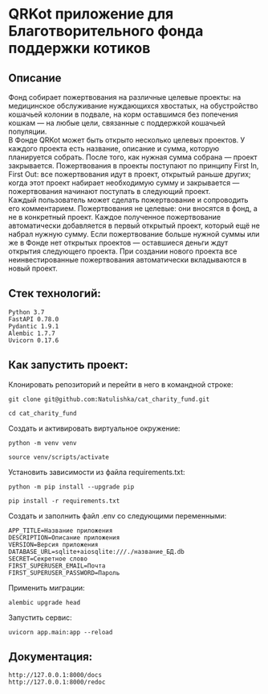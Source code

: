 # QRKot приложение для Благотворительного фонда поддержки котиков

## Описание

Фонд собирает пожертвования на различные целевые проекты: на медицинское обслуживание нуждающихся хвостатых, на обустройство кошачьей колонии в подвале, на корм оставшимся без попечения кошкам — на любые цели, связанные с поддержкой кошачьей популяции.   
В Фонде QRKot может быть открыто несколько целевых проектов. У каждого проекта есть название, описание и сумма, которую планируется собрать. После того, как нужная сумма собрана — проект закрывается.
Пожертвования в проекты поступают по принципу First In, First Out: все пожертвования идут в проект, открытый раньше других; когда этот проект набирает необходимую сумму и закрывается — пожертвования начинают поступать в следующий проект.   
Каждый пользователь может сделать пожертвование и сопроводить его комментарием. Пожертвования не целевые: они вносятся в фонд, а не в конкретный проект. Каждое полученное пожертвование автоматически добавляется в первый открытый проект, который ещё не набрал нужную сумму. Если пожертвование больше нужной суммы или же в Фонде нет открытых проектов — оставшиеся деньги ждут открытия следующего проекта. При создании нового проекта все неинвестированные пожертвования автоматически вкладываются в новый проект. 

## Стек технологий:

```
Python 3.7  
FastAPI 0.78.0
Pydantic 1.9.1
Alembic 1.7.7
Uvicorn 0.17.6
```

## Как запустить проект:
Клонировать репозиторий и перейти в него в командной строке:

```
git clone git@github.com:Natulishka/cat_charity_fund.git
```

```
cd cat_charity_fund
```

Cоздать и активировать виртуальное окружение:

```
python -m venv venv

source venv/scripts/activate
```

Установить зависимости из файла requirements.txt:

```
python -m pip install --upgrade pip

pip install -r requirements.txt
```
Создать и заполнить файл .env со следующими переменными:

```
APP_TITLE=Название приложения
DESCRIPTION=Описание приложения
VERSION=Версия приложения
DATABASE_URL=sqlite+aiosqlite:///./название_БД.db
SECRET=Секретное слово
FIRST_SUPERUSER_EMAIL=Почта
FIRST_SUPERUSER_PASSWORD=Пароль
```

Применить миграции:

```
alembic upgrade head
```

Запустить сервис:
```
uvicorn app.main:app --reload
```
## Документация:
```
http://127.0.0.1:8000/docs
http://127.0.0.1:8000/redoc
```
